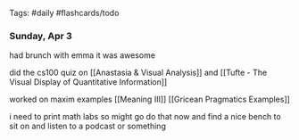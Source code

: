 Tags: #daily #flashcards/todo

### Sunday, Apr 3

had brunch with emma it was awesome

did the cs100 quiz on [[Anastasia & Visual Analysis]] and [[Tufte - The Visual Display of Quantitative Information]]

worked on maxim examples
[[Meaning III]]
[[Gricean Pragmatics Examples]]

i need to print math labs so might go do that now and find a nice bench to sit on and listen to a podcast or something